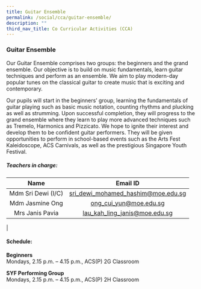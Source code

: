 ```yaml
---
title: Guitar Ensemble
permalink: /social/cca/guitar-ensemble/
description: ""
third_nav_title: Co Curricular Activities (CCA)
---
```

### **Guitar Ensemble**

Our Guitar Ensemble comprises two groups: the beginners and the grand ensemble. Our objective is to build on music fundamentals, learn guitar techniques and perform as an ensemble. We aim to play modern-day popular tunes on the classical guitar to create music that is exciting and contemporary.

Our pupils will start in the beginners’ group, learning the fundamentals of guitar playing such as basic music notation, counting rhythms and plucking as well as strumming. Upon successful completion, they will progress to the grand ensemble where they learn to play more advanced techniques such as Tremelo, Harmonics and Pizzicato. We hope to ignite their interest and develop them to be confident guitar performers. They will be given opportunities to perform in school-based events such as the Arts Fest Kaleidoscope, ACS Carnivals, as well as the prestigious Singapore Youth Festival.

##### **Teachers in charge:**

| Name | Email ID |
|:---:|:---:|
| Mdm Sri Dewi (I/C) | [sri_dewi_mohamed_hashim@moe.edu.sg](mailto:sri_dewi_mohamed_hashim@moe.edu.sg) |
| Mdm Jasmine Ong | [ong_cui_yun@moe.edu.sg](mailto:ong_cui_yun@moe.edu.sg)  |
|  Mrs Janis Pavia   |  [lau_kah_ling_janis@moe.edu.sg](mailto:lau_kah_ling_janis@moe.edu.sg)  |
|

#### **Schedule:**
**Beginners**<br>
Mondays, 2.15 p.m. – 4.15 p.m., ACS(P) 2G Classroom  
  
**SYF Performing Group**<br>
Mondays, 2.15 p.m. – 4.15 p.m., ACS(P) 2H Classroom
